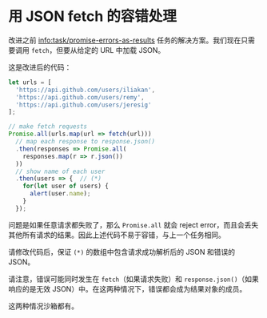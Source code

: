 # 用 JSON fetch 的容错处理

改进之前 <info:task/promise-errors-as-results> 任务的解决方案。我们现在只需要调用 `fetch`，但要从给定的 URL 中加载 JSON。

这是改进后的代码：

```js run
let urls = [
  'https://api.github.com/users/iliakan',
  'https://api.github.com/users/remy',
  'https://api.github.com/users/jeresig'
];

// make fetch requests
Promise.all(urls.map(url => fetch(url)))
  // map each response to response.json()
  .then(responses => Promise.all(
    responses.map(r => r.json())
  ))
  // show name of each user
  .then(users => {  // (*)
    for(let user of users) {
      alert(user.name);
    }
  });
```

问题是如果任意请求都失败了，那么 `Promise.all` 就会 reject error，而且会丢失其他所有请求的结果。因此上述代码不易于容错，与上一个任务相同。

请修改代码后，保证 `(*)` 的数组中包含请求成功解析后的 JSON 和错误的 JSON。

请注意，错误可能同时发生在 `fetch`（如果请求失败）和 `response.json()`（如果响应的是无效 JSON）中。在这两种情况下，错误都会成为结果对象的成员。

这两种情况沙箱都有。
